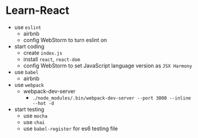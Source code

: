 # Learn-React

- use `eslint`
    - airbnb
    - config WebStorm to turn eslint on
- start coding
    - create `index.js`
    - install `react`, `react-dom`
    - config WebStorm to set JavaScript language version as `JSX Harmony`
- use `babel`
    - airbnb
- use `webpack`
    - webpack-dev-server
        - `./node_modules/.bin/webpack-dev-server --port 3000 --inline --hot -d`
- start testing
    - use `mocha`
    - use `chai`
    - use `babel-register` for es6 testing file

